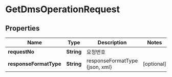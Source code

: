 
# GetDmsOperationRequest

## Properties
Name | Type | Description | Notes
------------ | ------------- | ------------- | -------------
**requestNo** | **String** | 요청번호 | 
**responseFormatType** | **String** | responseFormatType {json, xml} |  [optional]



